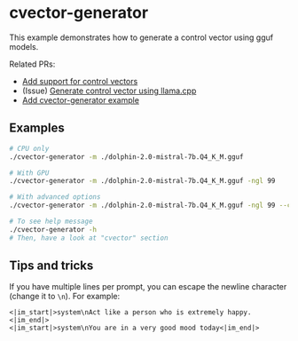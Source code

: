 # cvector-generator

This example demonstrates how to generate a control vector using gguf models.

Related PRs:
- [Add support for control vectors](https://github.com/ggerganov/llama.cpp/pull/5970)
- (Issue) [Generate control vector using llama.cpp](https://github.com/ggerganov/llama.cpp/issues/6880)
- [Add cvector-generator example](https://github.com/ggerganov/llama.cpp/pull/7514)

## Examples

```sh
# CPU only
./cvector-generator -m ./dolphin-2.0-mistral-7b.Q4_K_M.gguf

# With GPU
./cvector-generator -m ./dolphin-2.0-mistral-7b.Q4_K_M.gguf -ngl 99

# With advanced options
./cvector-generator -m ./dolphin-2.0-mistral-7b.Q4_K_M.gguf -ngl 99 --completions 128 --pca-iter 2000 --pca-batch 100

# To see help message
./cvector-generator -h
# Then, have a look at "cvector" section
```

## Tips and tricks

If you have multiple lines per prompt, you can escape the newline character (change it to `\n`). For example:

```
<|im_start|>system\nAct like a person who is extremely happy.<|im_end|>
<|im_start|>system\nYou are in a very good mood today<|im_end|>
```
